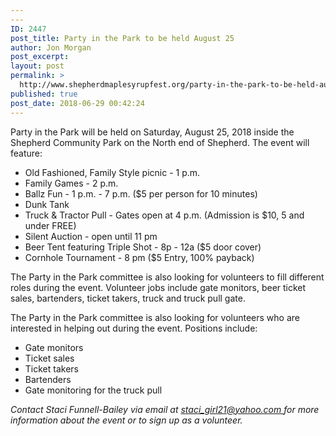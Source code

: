 ```yaml
---
---
ID: 2447
post_title: Party in the Park to be held August 25
author: Jon Morgan
post_excerpt:
layout: post
permalink: >
  http://www.shepherdmaplesyrupfest.org/party-in-the-park-to-be-held-august-25/
published: true
post_date: 2018-06-29 00:42:24
---
```

Party in the Park will be held on Saturday, August 25, 2018 inside the Shepherd Community Park on the North end of Shepherd. The event will feature:
<ul>
 	<li>Old Fashioned, Family Style picnic - 1 p.m.</li>
 	<li>Family Games - 2 p.m.</li>
 	<li>Ballz Fun - 1 p.m. - 7 p.m. ($5 per person for 10 minutes)</li>
 	<li>Dunk Tank</li>
 	<li>Truck &amp; Tractor Pull - Gates open at 4 p.m. (Admission is $10, 5 and under FREE)</li>
 	<li>Silent Auction - open until 11 pm</li>
 	<li>Beer Tent featuring Triple Shot - 8p - 12a ($5 door cover)</li>
 	<li>Cornhole Tournament - 8 pm ($5 Entry, 100% payback)</li>
</ul>
The Party in the Park committee is also looking for volunteers to fill different roles during the event. Volunteer jobs include gate monitors, beer ticket sales, bartenders, ticket takers, truck and truck pull gate.

The Party in the Park committee is also looking for volunteers who are interested in helping out during the event. Positions include:
<ul>
 	<li>Gate monitors</li>
 	<li>Ticket sales</li>
 	<li>Ticket takers</li>
 	<li>Bartenders</li>
 	<li>Gate monitoring for the truck pull</li>
</ul>
<i>Contact Staci Funnell-Bailey via email at <a href="mailto:staci_girl21@yahoo.com">staci_girl21@yahoo.com </a>for more information about the event or to sign up as a volunteer.</i>
